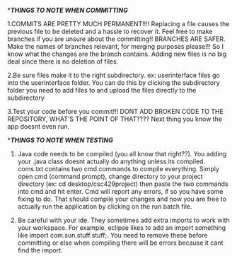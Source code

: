******THINGS TO NOTE WHEN COMMITTING*****

1.COMMITS ARE PRETTY MUCH PERMANENT!!!! Replacing a file causes the previous file to be deleted and a hassle to recover it.
  Feel free to make branches if you are unsure about the committing!!
  BRANCHES ARE SAFER.
  Make the names of branches relevant, for merging purposes please!!! So I know what the changes are the branch contains.
  Adding new files is no big deal since there is no deletion of files.

2.Be sure files make it to the right subdirectory.
  ex: userinterface files go into the userinterface folder.
  You can do this by clicking the subdirectory folder you need to add files to and upload the files directly to the subdirectory 
 
3.Test your code before you commit!!!
  DONT ADD BROKEN CODE TO THE REPOSITORY, WHAT'S THE POINT OF THAT????
  Next thing you know the app doesnt even run.

******THINGS TO NOTE WHEN TESTING*****

1. Java code needs to be compiled (you all know that right??). You adding your .java class doesnt actually do anything unless its           compiled. coms.txt contains two cmd commands to compile everything. Simply open cmd (command prompt), change directory to your project directory (ex: cd desktop/csc429project) then paste the two commands into cmd and hit enter. Cmd will report any errors, if so you have some fixing to do. That should compile your changes and now you are free to actually run the application by clicking on the run batch file.

2. Be careful with your ide. They sometimes add extra imports to work with your workspace. For example, eclipse likes to add an import something like import com.sun.stuff.stuff;. You need to remove these before committing or else when compiling there will be errors because it cant find the import.
